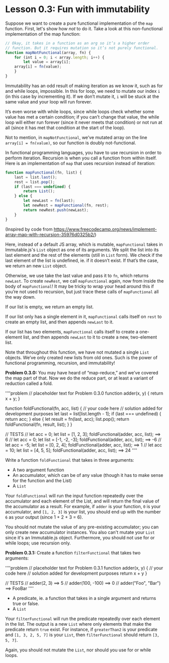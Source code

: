 # Lesson 0.3: Fun with immutability

Suppose we want to create a pure functional implementation of the `map` function. First, let's show how *not* to do it. Take a look at this non-functional implementation of the map function:

```javascript
// Okay, it takes in a function as an arg so it’s a higher order
// function. But it requires mutation so it’s not purely functional.
function mapNotFunctional(array, fn) {
    for (int i = 0; i < array.length; i++) {
        let value = array[i];
	array[i] = fn(value);
    }
}
``` 

Immutability has an odd result of making iteration as we know it, such as for and while loops, impossible. In this for loop, we need to mutate our index `i` (in this case by incrementing it). If we don’t mutate it, `i` will be stuck at the same value and your loop will run forever.

It’s even worse with while loops, since while loops check whether some value has met a certain condition; if you can’t change that value, the while loop will either run forever (since it never meets that condition) or not run at all (since it has met that condition at the start of the loop).

Not to mention, in `mapNotFunctional`, we’ve mutated array on the line `array[i] = fn(value)`, so our function is doubly not-functional.

In functional programming languages, you have to use recursion in order to perform iteration. Recursion is when you call a function from within itself. Here is an implementation of `map` that uses recursion instead of iteration:

```javascript
function mapFunctional(fn, list) {
    last = list.last();
    rest = list.pop();
    if (last === undefined) {
        return List();
    } else {
        let newLast = fn(last);
        let newRest = mapFunctional(fn, rest);
        return newRest.push(newLast);
    }
}
```

(Inspired by code from https://www.freecodecamp.org/news/implement-array-map-with-recursion-35976d0325b2/)

Here, instead of a default JS array, which is mutable, `mapFunctional` takes in Immutable.js's `List` object as one of its arguments. We split the list into its last element and the rest of the elements (still in `List` form). We check if the last element of the list is undefined, ie. if it doesn’t exist. If that’s the case, we return an new `List` object.

Otherwise, we use take the last value and pass it to `fn`, which returns `newLast`. To create `newRest`, we call `mapFunctional` again, now from inside the body of `mapFunctional`! It may be tricky to wrap your head around this if you’re not used to recursion, but just trace these calls of `mapFunctional` all the way down.

If our list is empty, we return an empty list.

If our list only has a single element in it, `mapFunctional` calls itself on `rest` to create an empty list, and then appends `newLast` to it.

If our list has two elements, `mapFunctional` calls itself to create a one-element list, and then appends `newLast` to it to create a new, two-element list.

Note that throughout this function, we have not mutated a single `List` objects. We’ve only created new lists from old ones. Such is the power of functional programming, recursion, and immutability!

**Problem 0.3.0:** You may have heard of “map-reduce,” and we’ve covered the map part of that. Now we do the reduce part, or at least a variant of reduction called a fold.

''''problem
// placeholder text for Problem 0.3.0
function adder(x, y) {
  	return x + y;
}

function foldFunctional(fn, acc, list) {
    // your code here
    // solution added for development purposes
    let last = list[list.length - 1];
  	if (last === undefined) {
    	return acc;
    } else {
  		let result = fn(last, acc);
 		list.pop();
    	return foldFunctional(fn, result, list);
    }
}

// TESTS
// let acc = 0; let list = [1, 2, 3]; foldFunctional(adder, acc, list); ==> 6
// let acc = 0; let list = [-1, -2, -3]; foldFunctional(adder, acc, list); ==> -6
// let acc = -5; let list = [0, 2, 4]; foldFunctional(adder, acc, list); ==> 1
// let acc = 10; let list = [4, 5, 5]; foldFunctional(adder, acc, list); ==> 24
''''

Write a function `foldFunctional` that takes in three arguments:

- A two argument function
- An accumulator, which can be of any value (though it has to make sense for the function and the List)
- A `List`

Your `foldFunctional` will run the input function repeatedly over the accumulator and each element of the List, and will return the final value of the accumulator as a result. For example, if `adder` is your function, `0` is your accumulator, and `[1, 2, 3]` is your list, you should end up with the number `6` as your output (since 1 + 2 + 3 = 6).

You should not mutate the value of any pre-existing accumulator; you can only create new accumulator instances. You also can't mutate your `List` since it's an Immutable.js object. Furthermore, you should not use for or while loops; use recursion only.

**Problem 0.3.1:** Create a function `filterFunctional` that takes two arguments:

''''problem
// placeholder text for Problem 0.3.1
function adder(x, y) {
    // your code here
    // solution added for development purposes
    return x + y
}

// TESTS
// adder(2, 3) ==> 5
// adder(100, -100) ==> 0
// adder("Foo", "Bar") ==> FooBar
''''

- A predicate, ie. a function that takes in a single argument and returns true or false.
- A `List`

Your `filterFunctional` will run the predicate repeatedly over each element in the list. The output is a new `List` where only elements that make the predicate return `true` exist. For instance, if `greaterThan2` is your predicate and `[1, 3, 2, 5, 7]` is your `List`, then `filterFunctional` should return `[3, 5, 7]`.

Again, you should not mutate the `List`, nor should you use for or while loops.